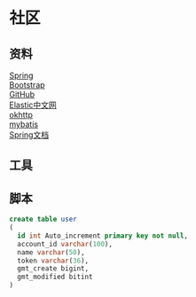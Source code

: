 # 社区    

## 资料    
[Spring](https://spring.io/guides)              
[Bootstrap](https://v3.bootcss.com/components/#navbar)  
[GitHub](https://github.com/)   
[Elastic中文网](https://elasticsearch.cn/)     
[okhttp](https://square.github.io/okhttp/)      
[mybatis](http://mybatis.org/spring-boot-starter/mybatis-spring-boot-autoconfigure/)        
[Spring文档](https://docs.spring.io/spring-boot/docs/2.1.0.RC1/reference/htmlsingle/#boot-features-nosql)       

## 工具    

## 脚本
```sql
create table user 
(  
  id int Auto_increment primary key not null,
  account_id varchar(100),
  name varchar(50),
  token varchar(36),
  gmt_create bigint,
  gmt_modified bitint
) 
```